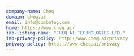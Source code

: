 ```yaml
---
company-name: Cheq
domain: cheq.ai
email: info@combotag.com
home: https://www.cheq.ai/
iab-listing-name: "CHEQ AI TECHNOLOGIES LTD."
iab-privacy-policy: http://www.cheq.ai/privacy
privacy-policy: https://www.cheq.ai/privacy
---
```




